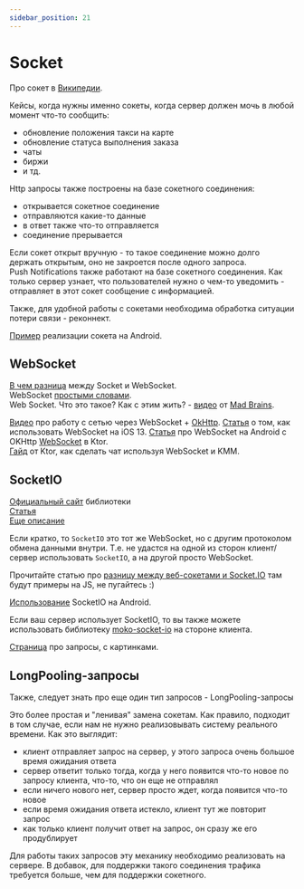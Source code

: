```yaml
---
sidebar_position: 21
---
```


# Socket

Про сокет в [Википедии](https://ru.wikipedia.org/wiki/%D0%A1%D0%BE%D0%BA%D0%B5%D1%82_(%D0%BF%D1%80%D0%BE%D0%B3%D1%80%D0%B0%D0%BC%D0%BC%D0%BD%D1%8B%D0%B9_%D0%B8%D0%BD%D1%82%D0%B5%D1%80%D1%84%D0%B5%D0%B9%D1%81)).

Кейсы, когда нужны именно сокеты, когда сервер должен мочь в любой момент что-то сообщить:
- обновление положения такси на карте
- обновление статуса выполнения заказа
- чаты
- биржи
- и тд.

Http запросы также построены на базе сокетного соединения:
- открывается сокетное соединение
- отправляются какие-то данные
- в ответ также что-то отправляется
- соединение прерывается

Если сокет открыт вручную - то такое соединение можно долго держать открытым, оно не закроется после одного запроса.  
Push Notifications также работают на базе сокетного соединения. Как только сервер узнает, что пользователей нужно о чем-то уведомить - отправляет в этот сокет сообщение с информацией.

Также, для удобной работы с сокетами необходима обработка ситуации потери связи - реконнект.

[Пример](https://android-tools.ru/coding/sokety-v-android/) реализации сокета на Android.

## WebSocket
[В чем разница](https://ru.stackoverflow.com/questions/507746/%D0%92-%D1%87%D0%B5%D0%BC-%D1%80%D0%B0%D0%B7%D0%BD%D0%B8%D1%86%D0%B0-%D0%BC%D0%B5%D0%B6%D0%B4%D1%83-socket%D0%BE%D0%BC-%D0%B8-websocket%D0%BE%D0%BC) между Socket и WebSocket.  
WebSocket [простыми словами](https://www.youtube.com/watch?v=SxMvxIHBahU).  
Web Socket. Что это такое? Как с этим жить? - [видео](https://www.youtube.com/watch?v=bTxax4k-b8o) от [Mad Brains](https://madbrains.ru/).  

[Видео](https://www.youtube.com/watch?v=tF0-p4FDepk) про работу с сетью через WebSocket + [OkHttp](https://square.github.io/okhttp/).
[Статья](https://apptractor.ru/info/articles/websockets-ios.html) о том, как использовать WebSocket на iOS 13.
[Статья](https://ssaurel.medium.com/learn-to-use-websockets-on-android-with-okhttp-ba5f00aea988) про WebSocket на Android с OKHttp
[WebSocket](https://ktor.io/docs/websocket-client.html) в Ktor.  
[Гайд](https://ktor.io/docs/getting-started-ktor-client-chat.html) от Ktor, как сделать чат используя WebSocket и KMM.

## SocketIO

[Официальный сайт](https://socket.io/) библиотеки  
[Статья](https://coderlessons.com/tutorials/kompiuternoe-programmirovanie/uznaite-socket-io/socket-io-kratkoe-rukovodstvo)  
[Еще описание](https://brander.ua/ru/technologies/socketio)  

Если кратко, то `SocketIO` это тот же WebSocket, но с другим протоколом обмена данными внутри. Т.е. не удастся на одной из сторон клиент/сервер использовать `SocketIO`, а на другой просто WebSocket.   

Прочитайте статью про [разницу между веб-сокетами и Socket.IO](https://habr.com/ru/post/498996/) там будут примеры на JS, не пугайтесь :)  

[Использование](https://socket.io/blog/native-socket-io-and-android/) SocketIO на Android.

Если ваш сервер использует SocketIO, то вы также можете использовать библиотеку [moko-soсket-io](../../learning/libraries/moko/moko-socket-io) на стороне клиента.  

[Страница](https://myrusakov.ru/long-polling-websockets-sse-and-comet.html) про запросы, с картинками.

## LongPooling-запросы

Также, следует знать про еще один тип запросов - LongPooling-запросы

Это более простая и "ленивая" замена сокетам. Как правило, подходит в том случае, если нам не нужно реализовывать систему реального времени. 
Как это выглядит:
- клиент отправляет запрос на сервер, у этого запроса очень большое время ожидания ответа
- сервер ответит только тогда, когда у него появится что-то новое по запросу клиента, что-то, что он еще не отправлял
- если ничего нового нет, сервер просто ждет, когда появится что-то новое
- если время ожидания ответа истекло, клиент тут же повторит запрос
- как только клиент получит ответ на запрос, он сразу же его продублирует

Для работы таких запросов эту механику необходимо реализовать на сервере. В добавок, для поддержки такого соединения трафика требуется больше, чем для поддержки сокетного.

